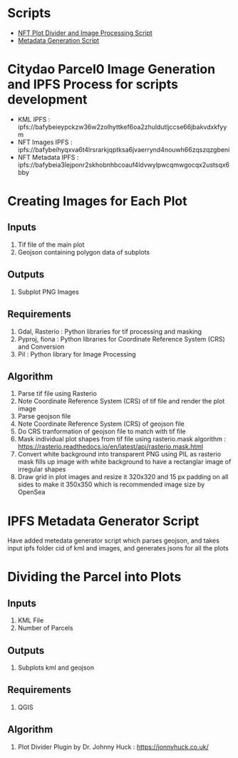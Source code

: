 # Scripts
* [NFT Plot Divider and Image Processing Script](https://colab.research.google.com/drive/1q_t1YBRwCaKZuafeVY9R4udp-Gea5TYj?usp=sharing)
* [Metadata Generation Script](https://colab.research.google.com/drive/18uvdySxWb_BjoNEyIozZB-P8-1BMRQqM?usp=sharing)

# Citydao Parcel0 Image Generation and IPFS Process for scripts development

* KML IPFS : ipfs://bafybeieypckzw36w2zolhyttkef6oa2zhuldutljccse66jbakvdxkfyym
* NFT Images IPFS : ipfs://bafybeihyqxva6t4lrsrarkjqptksa6jvaerrynd4nouwh66zqszqzgbeni
* NFT Metadata IPFS : ipfs://bafybeia3lejponr2skhobnhbcoauf4ldvwylpwcqmwgocqx2ustsqx6bby


# Creating Images for Each Plot

## Inputs
1. Tif file of the main plot
2. Geojson containing polygon data of subplots

## Outputs
1. Subplot PNG Images

## Requirements
1. Gdal, Rasterio : Python libraries for tif processing and masking
2. Pyproj, fiona : Python libraries for Coordinate Reference System (CRS) and Conversion
3. Pil : Python library for Image Processing


## Algorithm
1. Parse tif file using Rasterio 
2. Note Coordinate Reference System (CRS) of tif file and render the plot image
3. Parse geojson file 
4. Note Coordinate Reference System (CRS) of geojson file
5. Do CRS tranformation of geojson file to match with tif file
6. Mask individual plot shapes from tif file using rasterio.mask algorithm : https://rasterio.readthedocs.io/en/latest/api/rasterio.mask.html
7. Convert white background into transparent PNG using PIL as rasterio mask fills up image with white background to have a rectanglar image of irregular shapes
8. Draw grid in plot images and resize it 320x320 and 15 px padding on all sides to make it 350x350 which is recommended image size by OpenSea

# IPFS Metadata Generator Script

Have added metedata generator script which parses geojson, and takes input ipfs folder cid of kml and images, and generates jsons for all the plots

# Dividing the Parcel into Plots

## Inputs
1. KML File
2. Number of Parcels

## Outputs
1. Subplots kml and geojson

## Requirements
1. QGIS

## Algorithm
1. Plot Divider Plugin by Dr. Johnny Huck : https://jonnyhuck.co.uk/


